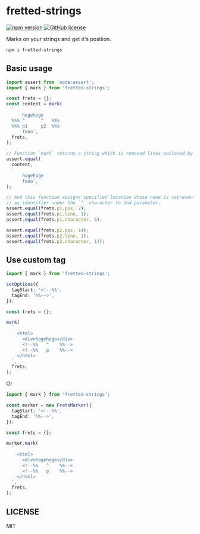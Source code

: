 # fretted-strings

[![npm version](https://badge.fury.io/js/fretted-strings.svg)](https://badge.fury.io/js/fretted-strings)
[![GitHub license](https://img.shields.io/badge/license-MIT-blue.svg)](https://raw.githubusercontent.com/Quramy/fretted-strings/master/LICENSE.txt)

Marks on your strings and get it's position.

```sh
npm i fretted-strings
```

## Basic usage

```ts
import assert from 'node:assert';
import { mark } from 'fretted-strings';

const frets = {};
const content = mark(
  `
      hogehoge
  %%% ^      ^   %%%
  %%% p1     p2  %%%
      fooo`,
  frets,
);

// Function `mark` returns a string which is removed lines enclosed by '%%%' tags from the parameter.
assert.equal(
  content,
  `
      hogehoge
      fooo`,
);

// And this function assigns specified location whose name is represented
// as identifier under the `^` character to 2nd parameter.
assert.equal(frets.p1.pos, 7);
assert.equal(frets.p1.line, 1);
assert.equal(frets.p1.character, 6);

assert.equal(frets.p2.pos, 14);
assert.equal(frets.p2.line, 1);
assert.equal(frets.p2.character, 13);
```

## Use custom tag

```ts
import { mark } from 'fretted-strings';

setOptions({
  tagStart: '<!--%%',
  tagEnd: '%%-->',
});

const frets = {};

mark(
  `
    <html>
      <div>hogehoge</div>
      <!--%%   ^    %%-->
      <!--%%   p    %%-->
    </html>
  `,
  frets,
);
```

Or

```ts
import { mark } from 'fretted-strings';

const marker = new FretsMarker({
  tagStart: '<!--%%',
  tagEnd: '%%-->',
});

const frets = {};

marker.mark(
  `
    <html>
      <div>hogehoge</div>
      <!--%%   ^    %%-->
      <!--%%   p    %%-->
    </html>
  `,
  frets,
);
```

## LICENSE

MIT
